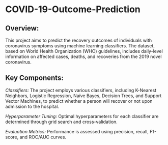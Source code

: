 # COVID-19-Outcome-Prediction


## Overview:


This project aims to predict the recovery outcomes of individuals with coronavirus symptoms using machine learning classifiers. The dataset, based on World Health Organization (WHO) guidelines, includes daily-level information on affected cases, deaths, and recoveries from the 2019 novel coronavirus.


## Key Components:

*Classifiers:* The project employs various classifiers, including K-Nearest Neighbors, Logistic Regression, Naïve Bayes, Decision Trees, and Support Vector Machines, to predict whether a person will recover or not upon admission to the hospital.

*Hyperparameter Tuning:* Optimal hyperparameters for each classifier are determined through grid search and cross-validation.

*Evaluation Metrics:* Performance is assessed using precision, recall, F1-score, and ROC/AUC curves.

